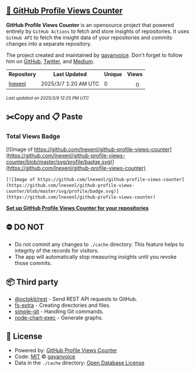 ## [🚀 GitHub Profile Views Counter](https://github.com/gayanvoice/github-profile-views-counter)
**GitHub Profile Views Counter** is an opensource project that powered entirely by  `GitHub Actions` to fetch and store insights of repositories.
It uses `GitHub API` to fetch the insight data of your repositories and commits changes into a separate repository.

The project created and maintained by [gayanvoice](https://github.com/gayanvoice). Don't forget to follow him on [GitHub](https://github.com/gayanvoice), [Twitter](https://twitter.com/gayanvoice), and [Medium](https://gayanvoice.medium.com/).

<table>
	<tr>
		<th>
			Repository
		</th>
		<th>
			Last Updated
		</th>
		<th>
			Unique
		</th>
		<th>
			Views
		</th>
	</tr>
	<tr>
		<td>
			<a href="https://github.com/lnexenl/github-profile-views-counter/tree/master/readme/451155789/year.md">
				lnexenl
			</a>
		</td>
		<td>
			2025/3/7 1:20 AM UTC
		</td>
		<td>
			0
		</td>
		<td>
			<img alt="Response time graph" src="https://github.com/lnexenl/github-profile-views-counter/raw/master/graph/451155789/small/year.png" height="20"> 0
		</td>
	</tr>
</table>

<small><i>Last updated on 2025/3/9 12:25 PM UTC</i></small>

## ✂️Copy and 📋 Paste
### Total Views Badge
[![Image of https://github.com/lnexenl/github-profile-views-counter](https://github.com/lnexenl/github-profile-views-counter/blob/master/svg/profile/badge.svg)](https://github.com/lnexenl/github-profile-views-counter)

```readme
[![Image of https://github.com/lnexenl/github-profile-views-counter](https://github.com/lnexenl/github-profile-views-counter/blob/master/svg/profile/badge.svg)](https://github.com/lnexenl/github-profile-views-counter)
```
[**Set up GitHub Profile Views Counter for your repositories**](https://github.com/gayanvoice/github-profile-views-counter)
## ⛔ DO NOT
- Do not commit any changes to `./cache` directory. This feature helps to integrity of the records for visitors.
- The app will automatically stop measuring insights until you revoke those commits.
## 📦 Third party

- [@octokit/rest](https://www.npmjs.com/package/@octokit/rest) - Send REST API requests to GitHub.
- [fs-extra](https://www.npmjs.com/package/fs-extra) - Creating directories and files.
- [simple-git](https://www.npmjs.com/package/simple-git) - Handling Git commands.
- [node-chart-exec](https://www.npmjs.com/package/node-chart-exec) - Generate graphs.
## 📄 License
- Powered by: [GitHub Profile Views Counter](https://github.com/gayanvoice/github-profile-views-counter)
- Code: [MIT](./LICENSE) © [gayanvoice](https://github.com/gayanvoice)
- Data in the `./cache` directory: [Open Database License](https://opendatacommons.org/licenses/odbl/1-0/)